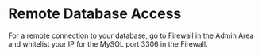 # Remote Database Access

For a remote connection to your database, go to Firewall in the Admin Area and whitelist your IP for the MySQL port 3306 in the Firewall.